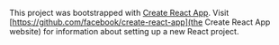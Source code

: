 This project was bootstrapped with [Create React App](https://github.com/facebook/create-react-app). Visit [https://github.com/facebook/create-react-app](the Create React App website) for information about setting up a new React project.
